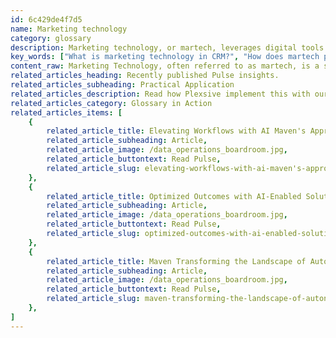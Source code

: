 ```yaml
---
id: 6c429de4f7d5
name: Marketing technology
category: glossary
description: Marketing technology, or martech, leverages digital tools to enhance marketing efforts, facilitating objectives like customer engagement, personalization, and campaign analysis, and includes tools ranging from automation software to analytics and digital experience platforms.
key_words: ["What is marketing technology in CRM?", "How does martech personalize customer relations?", "What are the components of a martech software stack?", "Can small businesses benefit from marketing technology?", "How does AI in martech help in trendspotting?", "What is the role of social media in marketing technology?", "How does martech improve targeted advertising efficiency?", "How to measure online marketing campaigns with martech?", "How to use martech for competitive advantage in business?", "What marketing technology services does Maven Technologies offer?"]
content_raw: Marketing Technology, often referred to as martech, is a sector of customer relationship management (CRM) that strategically utilises digital tools to optimise marketing operations, processes, and activities. These tools assist businesses in achieving a multitude of objectives such as identifying and nurturing prospective customers, personalising customer relations, and quantifying campaign effectiveness. Standard components of a martech software "stack" could include programmatic ad platforms, marketing automation software, content management systems (CMSs), web analytics, and digital customer experience platforms.  The implementation of martech can provide a broad range of business benefits - Democratisation Martech offers the opportunity for small or regional-based businesses to extend their influence, allowing them to compete on a national or even international scale. - Trendspotting The combination of big data with artificial intelligence (AI) empowers marketers to more effectively identify and act upon emerging consumer trends. - Enhanced Networking The use of social media technologies not only bolsters your business connections but serves as a subtler marketing method compared to traditional, direct approaches. - Targeted Advertising Incorporating website consumer tracking technologies allows the delivery of hyper-personalised content and offers to consumers, leading to far more efficient advertising campaigns. - Easy measurement Martech enables the recording and measuring of online marketing campaigns using key metrics, providing marketing leaders with valuable data to make more informed decisions. At Maven Technologies, we help you understand and leverage the power of martech to unlock productivity and drive your business success in the modern world. Through our extensive experience and elite solutions, you can reap the benefits of these technologies and gain a competitive edge.
related_articles_heading: Recently published Pulse insights.
related_articles_subheading: Practical Application
related_articles_description: Read how Plexsive implement this with our clients.
related_articles_category: Glossary in Action
related_articles_items: [
	{
		related_article_title: Elevating Workflows with AI Maven's Approach,
		related_article_subheading: Article,
		related_article_image: /data_operations_boardroom.jpg,
		related_article_buttontext: Read Pulse,
		related_article_slug: elevating-workflows-with-ai-maven's-approach
	},
	{
		related_article_title: Optimized Outcomes with AI-Enabled Solutions,
		related_article_subheading: Article,
		related_article_image: /data_operations_boardroom.jpg,
		related_article_buttontext: Read Pulse,
		related_article_slug: optimized-outcomes-with-ai-enabled-solutions
	},
	{
		related_article_title: Maven Transforming the Landscape of Autonomous Vehicles,
		related_article_subheading: Article,
		related_article_image: /data_operations_boardroom.jpg,
		related_article_buttontext: Read Pulse,
		related_article_slug: maven-transforming-the-landscape-of-autonomous-vehicles
	},
]
---
```

